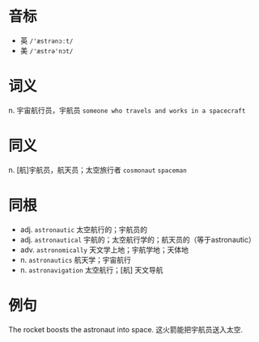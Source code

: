 # 音标

- 英 `/'æstrənɔːt/`
- 美 `/'æstrə'nɔt/`

# 词义

n. 宇宙航行员，宇航员
`someone who travels and works in a spacecraft`

# 同义

n. [航]宇航员，航天员；太空旅行者
`cosmonaut` `spaceman`

# 同根

- adj. `astronautic` 太空航行的；宇航员的
- adj. `astronautical` 宇航的；太空航行学的；航天员的（等于astronautic）
- adv. `astronomically` 天文学上地；宇航学地；天体地
- n. `astronautics` 航天学；宇宙航行
- n. `astronavigation` 太空航行；[航] 天文导航

# 例句

The rocket boosts the astronaut into space.
这火箭能把宇航员送入太空.


